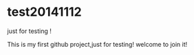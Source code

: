 test20141112
============

just for testing !

This is my first github project,just for testing!
welcome to join it!
